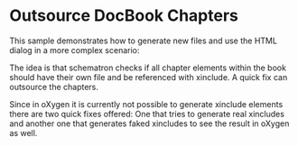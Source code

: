 # Outsource DocBook Chapters

This sample demonstrates how to generate new files and use the HTML dialog in a more complex scenario:

The idea is that schematron checks if all chapter elements within the book should have their own file and be referenced with xinclude. A quick fix can outsource the chapters.

Since in oXygen it is currently not possible to generate xinclude elements there are two quick fixes offered: One that tries to generate real xincludes and another one that generates faked xincludes to see the result in oXygen as well. 